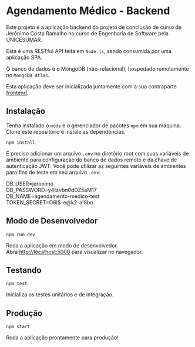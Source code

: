 # Agendamento Médico - Backend

Este projeto é a aplicação backend do projeto de conclusão de curso de Jerônimo Costa Ramalho no curso de Engenharia de Software pela UNICESUMAR.

Esta é uma RESTful API feita em `Node.js`, sendo consumida por uma aplicação SPA.

O banco de dados é o MongoDB (não-relacional), hospedado remotamente no `MongoDB Atlas`.

Esta aplicação deve ser inicializada juntamente com a sua contraparte [frontend](https://github.com/jeronimo99/agendamento-medico-frontend).

## Instalação

Tenha instalado o `node` e o gerenciador de pacotes `npm` em sua máquina. Clone este repositório e instale as dependências.

`npm install`

É preciso adicionar um arquivo `.env` no diretório root com suas variáveis de ambiente para configuração do banco de dados remoto e da chave de autenticação JWT. Você pode utilizar as seguintes variáveis de ambientes para fins de teste em seu arquivo `.env`:

DB_USER=jeronimo\
DB_PASSWORD=y4tzvbn0dDZ5aM17\
DB_NAME=agendamento-medico-test\
TOKEN_SECRET=O6l$-e@k2-a!8bn

## Modo de Desenvolvedor

`npm run dev`

Roda a aplicação em modo de desenvolvedor.\
Abra [http://localhost:5000](http://localhost:5000) para visualizar no navegador.

## Testando

`npm test`

Inicializa os testes unitários e de integração.

## Produção

`npm start`

Roda a aplicação prontamente para produção!
